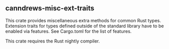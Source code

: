 ## canndrews-misc-ext-traits

This crate provides miscellaneous extra methods for common Rust types.
Extension traits for types defined outside of the standard library have to be
enabled via features. See Cargo.toml for the list of features.

This crate requires the Rust nightly compiler.


